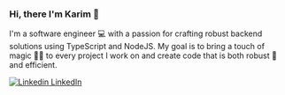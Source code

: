 ### Hi, there I'm Karim 👋
I'm a software engineer 💻 with a passion for crafting robust backend solutions using TypeScript and NodeJS. My goal is to bring a touch of magic 🧙‍♂️ to every project I work on and create code that is both robust 💪 and efficient.

[![Linkedin](https://i.stack.imgur.com/gVE0j.png) LinkedIn](https://www.linkedin.com/in/karim-alaraby/)

